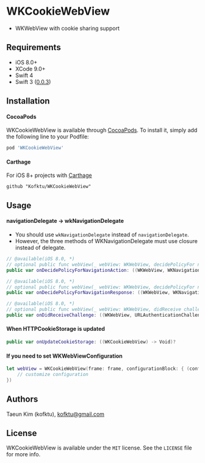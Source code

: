 # WKCookieWebView

- WKWebView with cookie sharing support

## Requirements
- iOS 8.0+
- XCode 9.0+
- Swift 4
- Swift 3 ([0.0.3](https://github.com/Kofktu/WKCookieWebView/tree/0.0.3))

## Installation

#### CocoaPods
WKCookieWebView is available through [CocoaPods](http://cocoapods.org). To install
it, simply add the following line to your Podfile:

```ruby
pod 'WKCookieWebView'
```

#### Carthage
For iOS 8+ projects with [Carthage](https://github.com/Carthage/Carthage)

```
github "Kofktu/WKCookieWebView"
```

## Usage

#### navigationDelegate -> wkNavigationDelegate

- You should use ```wkNavigationDelegate``` instead of ```navigationDelegate```.
- However, the three methods of WKNavigationDelegate must use closure instead of delegate.



```swift
// @available(iOS 8.0, *)
// optional public func webView(_ webView: WKWebView, decidePolicyFor navigationAction: WKNavigationAction, decisionHandler: @escaping (WKNavigationActionPolicy) -> Swift.Void)
public var onDecidePolicyForNavigationAction: ((WKWebView, WKNavigationAction, @escaping (WKNavigationActionPolicy) -> Swift.Void) -> Void)?

// @available(iOS 8.0, *)
// optional public func webView(_ webView: WKWebView, decidePolicyFor navigationResponse: WKNavigationResponse, decisionHandler: @escaping (WKNavigationResponsePolicy) -> Swift.Void)
public var onDecidePolicyForNavigationResponse: ((WKWebView, WKNavigationResponse, @escaping (WKNavigationResponsePolicy) -> Swift.Void) -> Void)?

// @available(iOS 8.0, *)
// optional public func webView(_ webView: WKWebView, didReceive challenge: URLAuthenticationChallenge, completionHandler: @escaping (URLSession.AuthChallengeDisposition, URLCredential?) -> Swift.Void)
public var onDidReceiveChallenge: ((WKWebView, URLAuthenticationChallenge, @escaping (URLSession.AuthChallengeDisposition, URLCredential?) -> Swift.Void) -> Void)?
```



#### When HTTPCookieStorage is updated

```swift
public var onUpdateCookieStorage: ((WKCookieWebView) -> Void)?
```

#### If you need to set WKWebViewConfiguration

```swift
let webView = WKCookieWebView(frame: frame, configurationBlock: { (configuration) in
    // customize configuration
})
```

## Authors

Taeun Kim (kofktu), <kofktu@gmail.com>

## License

WKCookieWebView is available under the ```MIT``` license. See the ```LICENSE``` file for more info.
